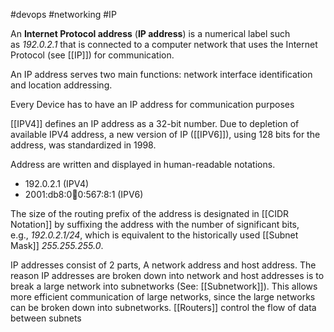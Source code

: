 #devops 
#networking 
#IP 

An **Internet Protocol address** (**IP address**) is a numerical label such as _192.0.2.1_ that is connected to a computer network that uses the Internet Protocol (see [[IP]]) for communication. 

An IP address serves two main functions: network interface identification and location addressing.

Every Device has to have an IP address for communication purposes

[[IPV4]] defines an IP address as a 32-bit number. Due to depletion of available IPV4 address, a new version of IP ([[IPV6]]), using 128 bits for the address, was standardized in 1998.

Address are written and displayed in human-readable notations. 

- 192.0.2.1 (IPV4)
- 2001:db8:0:1234:0:567:8:1 (IPV6)

The size of the routing prefix of the address is designated in [[CIDR Notation]] by suffixing the address with the number of significant bits, e.g., _192.0.2.1/24_, which is equivalent to the historically used [[Subnet Mask]] _255.255.255.0_.

IP addresses consist of 2 parts, A network address and host address. The reason IP addresses are broken down into network and host addresses is to break a large network into subnetworks (See: [[Subnetwork]]). This allows more efficient communication of large networks, since the large networks can be broken down into subnetworks. [[Routers]] control the flow of data between subnets 

